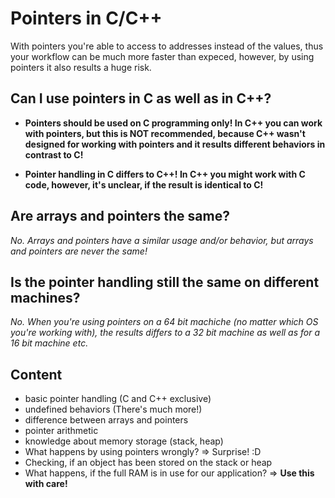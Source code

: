 #	Pointers in C/C++

With pointers you're able to access to addresses instead of the values, thus
your workflow can be much more faster than expeced, however, by using pointers
it also results a huge risk.

##	Can I use pointers in C as well as in C++?
-	**Pointers should be used on C programming only! In C++ you can work with pointers, but this is NOT recommended, because C++ wasn't designed for working with pointers and it results different behaviors in contrast to C!**

-	**Pointer handling in C differs to C++! In C++ you might work with C code, however, it's unclear, if the result is identical to C!**

##	Are arrays and pointers the same?
*No. Arrays and pointers have a similar usage and/or behavior, but arrays and pointers are never the same!*

##	Is the pointer handling still the same on different machines?
*No. When you're using pointers on a 64 bit machiche (no matter which OS you're working with), the results differs to a 32 bit machine as well as for a 16 bit machine etc.*

##	Content
-	basic pointer handling (C and C++ exclusive)
-	undefined behaviors (There's much more!)
-	difference between arrays and pointers
-	pointer arithmetic
-	knowledge about memory storage (stack, heap)
-	What happens by using pointers wrongly? => Surprise! :D
-	Checking, if an object has been stored on the stack or heap
-	What happens, if the full RAM is in use for our application? => **Use this with care!**